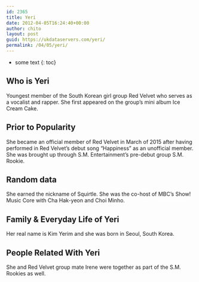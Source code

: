 ```yaml
---
id: 2365
title: Yeri
date: 2012-04-05T16:24:40+00:00
author: chito
layout: post
guid: https://ukdataservers.com/yeri/
permalink: /04/05/yeri/
---
```


* some text
{: toc}
          
          
## Who is  Yeri
                  
                  
                  
Youngest member of the South Korean girl group Red Velvet who serves as a vocalist and rapper. She first appeared on the group&#8217;s mini album Ice Cream Cake. 
                  
                
                
                
## Prior to Popularity 
                  
                  
                  
She became an official member of Red Velvet in March of 2015 after having performed in Red Velvet&#8217;s debut song &#8220;Happiness&#8221; as an unofficial member. She was brought up through S.M. Entertainment&#8217;s pre-debut group S.M. Rookie.
                  
                
                
                
## Random data 
                  
                  
                  
She earned the nickname of Squirtle. She was the co-host of MBC&#8217;s Show! Music Core with Cha Hak-yeon and Choi Minho.
                  
                
                
                
## Family & Everyday Life of Yeri
                  
                  
                  
Her real name is Kim Yerim and she was born in Seoul, South Korea.
                  
                
                
                
## People Related With  Yeri
                  
                  
                  
She and Red Velvet group mate Irene were together as part of the S.M. Rookies as well.
                  
                
              
            
          
          
          
    
    
  
